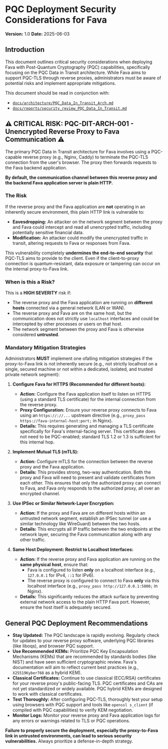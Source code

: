 # PQC Deployment Security Considerations for Fava

**Version:** 1.0
**Date:** 2025-06-03

## Introduction

This document outlines critical security considerations when deploying Fava with Post-Quantum Cryptography (PQC) capabilities, specifically focusing on the PQC Data in Transit architecture. While Fava aims to support PQC-TLS through reverse proxies, administrators must be aware of potential risks and implement appropriate mitigations.

This document should be read in conjunction with:
*   [`docs/architecture/PQC_Data_In_Transit_Arch.md`](../architecture/PQC_Data_In_Transit_Arch.md)
*   [`docs/reports/security_review_PQC_Data_In_Transit.md`](../reports/security_review_PQC_Data_In_Transit.md)

## ⚠️ CRITICAL RISK: PQC-DIT-ARCH-001 - Unencrypted Reverse Proxy to Fava Communication ⚠️

The primary PQC Data in Transit architecture for Fava involves using a PQC-capable reverse proxy (e.g., Nginx, Caddy) to terminate the PQC-TLS connection from the user's browser. The proxy then forwards requests to the Fava backend application.

**By default, the communication channel between this reverse proxy and the backend Fava application server is plain HTTP.**

### The Risk

If the reverse proxy and the Fava application are **not** operating in an inherently secure environment, this plain HTTP link is vulnerable to:

*   **Eavesdropping:** An attacker on the network segment between the proxy and Fava could intercept and read all unencrypted traffic, including potentially sensitive financial data.
*   **Modification:** An attacker could modify the unencrypted traffic in transit, altering requests to Fava or responses from Fava.

This vulnerability completely **undermines the end-to-end security** that PQC-TLS aims to provide to the client. Even if the client-to-proxy connection is quantum-resistant, data exposure or tampering can occur on the internal proxy-to-Fava link.

### When is this a Risk?

This is a **HIGH SEVERITY** risk if:

*   The reverse proxy and the Fava application are running on **different hosts** connected via a general network (LAN or WAN).
*   The reverse proxy and Fava are on the same host, but the communication does not strictly use `localhost` interfaces and could be intercepted by other processes or users on that host.
*   The network segment between the proxy and Fava is otherwise considered **untrusted**.

### Mandatory Mitigation Strategies

Administrators **MUST** implement one ofalling mitigation strategies if the proxy-to-Fava link is not inherently secure (e.g., not strictly localhost on a single, secured machine or not within a dedicated, isolated, and trusted private network segment):

1.  **Configure Fava for HTTPS (Recommended for different hosts):**
    *   **Action:** Configure the Fava application itself to listen on HTTPS (using a standard TLS certificate) for the internal connection from the reverse proxy.
    *   **Proxy Configuration:** Ensure your reverse proxy connects to Fava using an `https://://...` upstream directive (e.g., `proxy_pass https://fava-internal-host:port;` in Nginx).
    *   **Details:** This requires generating and managing a TLS certificate specifically for Fava's internal-facing server. This certificate does not need to be PQC-enabled; standard TLS 1.2 or 1.3 is sufficient for this internal hop.

2.  **Implement Mutual TLS (mTLS):**
    *   **Action:** Configure mTLS for the connection between the reverse proxy and the Fava application.
    *   **Details:** This provides strong, two-way authentication. Both the proxy and Fava will need to present and validate certificates from each other. This ensures that only the authorized proxy can connect to Fava, and Fava only responds to the authorized proxy, all over an encrypted channel.

3.  **Use IPSec or Similar Network-Layer Encryption:**
    *   **Action:** If the proxy and Fava are on different hosts within an untrusted network segment, establish an IPSec tunnel (or use a similar technology like WireGuard) between the two hosts.
    *   **Details:** This encrypts all IP traffic between the two endpoints at the network layer, securing the Fava communication along with any other traffic.

4.  **Same Host Deployment: Restrict to Localhost Interfaces:**
    *   **Action:** If the reverse proxy and Fava application are running on the **same physical host**, ensure that:
        *   Fava is configured to listen **only** on a localhost interface (e.g., `127.0.0.1` for IPv4, `::1` for IPv6).
        *   The reverse proxy is configured to connect to Fava **only** via this localhost interface (e.g., `proxy_pass http://127.0.0.1:5000;` in Nginx).
    *   **Details:** This significantly reduces the attack surface by preventing external network access to the plain HTTP Fava port. However, ensure the host itself is adequately secured.

## General PQC Deployment Recommendations

*   **Stay Updated:** The PQC landscape is rapidly evolving. Regularly check for updates to your reverse proxy software, underlying PQC libraries (like liboqs), and browser PQC support.
*   **Use Recommended KEMs:** Prioritize PQC Key Encapsulation Mechanisms (KEMs) that are recommended by standards bodies (like NIST) and have seen sufficient cryptographic review. Fava's documentation will aim to reflect current best practices (e.g., `X25519Kyber768` as a hybrid KEM).
*   **Classical Certificates:** Continue to use classical (ECC/RSA) certificates for your reverse proxy's public-facing TLS. PQC certificates and CAs are not yet standardized or widely available. PQC hybrid KEMs are designed to work with classical certificates.
*   **Test Thoroughly:** After configuring PQC-TLS, thoroughly test your setup using browsers with PQC support and tools like `openssl s_client` (if compiled with PQC capabilities) to verify KEM negotiation.
*   **Monitor Logs:** Monitor your reverse proxy and Fava application logs for any errors or warnings related to TLS or PQC operations.

**Failure to properly secure the deployment, especially the proxy-to-Fava link in untrusted environments, can lead to serious security vulnerabilities.** Always prioritize a defense-in-depth strategy.